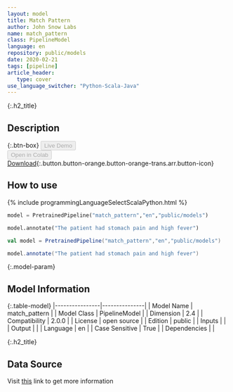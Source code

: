```yaml
---
layout: model
title: Match Pattern
author: John Snow Labs
name: match_pattern
class: PipelineModel
language: en
repository: public/models
date: 2020-02-21
tags: [pipeline]
article_header:
   type: cover
use_language_switcher: "Python-Scala-Java"
---
```


{:.h2_title}
## Description 




{:.btn-box}
<button class="button button-orange" disabled>Live Demo</button><br/><button class="button button-orange" disabled>Open in Colab</button><br/>[Download](https://s3.amazonaws.com/auxdata.johnsnowlabs.com/public/models/match_pattern_en_2.0.0_2.4_1582247694074.zip){:.button.button-orange.button-orange-trans.arr.button-icon}<br/>

## How to use 
<div class="tabs-box" markdown="1">

{% include programmingLanguageSelectScalaPython.html %}

```python
model = PretrainedPipeline("match_pattern","en","public/models")

model.annotate("The patient had stomach pain and high fever")
```

```scala
val model = PretrainedPipeline("match_pattern","en","public/models")

model.annotate("The patient had stomach pain and high fever")
```
</div>



{:.model-param}
## Model Information
{:.table-model}
|----------------|---------------|
| Model Name     | match_pattern |
| Model Class    | PipelineModel |
| Dimension      | 2.4           |
| Compatibility  | 2.0.0         |
| License        | open source   |
| Edition        | public        |
| Inputs         |               |
| Output         |               |
| Language       | en            |
| Case Sensitive | True          |
| Dependencies   |               |




{:.h2_title}
## Data Source
  
Visit [this]() link to get more information

